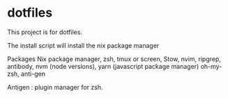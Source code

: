 # dotfiles

This project is for dotfiles.

The install script will install the nix package manager 

Packages
Nix package manager, zsh, tmux or screen, Stow, nvim, ripgrep,  
antibody, nvm (node versions), yarn (javascript package manager) 
oh-my-zsh, anti-gen 
 
Antigen : plugin manager for zsh.

